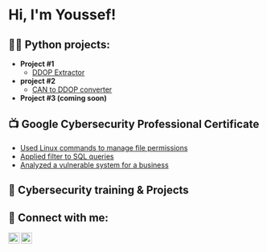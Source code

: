 <h1>Hi, I'm Youssef! <br/></h1>

<h2>👨‍💻 Python projects:</h2>

- <b>Project #1</b>
  - [DDOP Extractor](https://github.com/Stivan1999/python_project_1)
- <b>project #2</b>
  - [CAN to DDOP converter](https://github.com/Stivan1999/python_project_2) <b><i></b></i>
- <b>Project #3 (coming soon)</b>
<h2>📺 Google Cybersecurity Professional Certificate </h2>

- [Used Linux commands to manage file permissions](https://github.com/Stivan1999/File-permissions-in-Linux)
- [Applied filter to SQL queries](https://github.com/Stivan1999/portfolio-website)
- [Analyzed a vulnerable system for a business](https://github.com/Stivan1999/portfolio-website)
<h2>🔐 Cybersecurity training & Projects</h2>

<h2> 🤳 Connect with me:</h2>

[<img align="left" alt="Youssef | LinkedIn" width="22px" src="https://cdn.jsdelivr.net/npm/simple-icons@v3/icons/linkedin.svg" />][linkedin]
[<img align="left" alt="Youssef | Instagram" width="22px" src="https://cdn.jsdelivr.net/npm/simple-icons@v3/icons/instagram.svg" />][instagram]

[instagram]: https://www.instagram.com/youssef_stivan/
[linkedin]: https://www.linkedin.com/in/youssef-stivan
